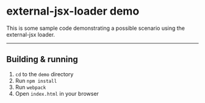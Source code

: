 # external-jsx-loader demo

This is some sample code demonstrating a possible scenario using the external-jsx loader.

---

## Building & running

1. `cd` to the `demo` directory
2. Run `npm install`
3. Run `webpack`
4. Open `index.html` in your browser

